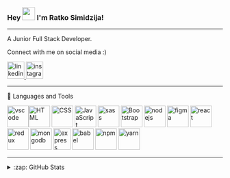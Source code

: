 ### Hey <img src="https://raw.githubusercontent.com/MartinHeinz/MartinHeinz/master/wave.gif" width="30px"> I'm Ratko Simidzija!

---

A Junior Full Stack Developer.

Connect with me on social media :)

[<img src="https://simpleicons.org/icons/linkedin.svg" alt="linkedin" width="40" height="40"/>
](https://linkedin.com/in/ratkosimidzija)
[<img src="https://simpleicons.org/icons/instagram.svg" alt="instagram" width="40" height="40"/>
](https://www.instagram.com/sira08_/)



---

🧰 Languages and Tools


<img src="https://cdn.jsdelivr.net/gh/devicons/devicon/icons/vscode/vscode-original.svg" alt="vscode" width="50" height="50"/><img src="https://cdn.jsdelivr.net/gh/devicons/devicon/icons/html5/html5-original.svg" alt="HTML" width="50" height="50"/>
<img src="https://cdn.jsdelivr.net/gh/devicons/devicon/icons/css3/css3-original.svg" alt="CSS" width="50" height="50"/>
<img src="https://cdn.jsdelivr.net/gh/devicons/devicon/icons/javascript/javascript-original.svg" alt="JavaScript" width="50" height="50"/>
<img src="https://cdn.jsdelivr.net/gh/devicons/devicon/icons/sass/sass-original.svg" alt="sass" width="50" height="50"/>
<img src="https://cdn.jsdelivr.net/gh/devicons/devicon/icons/bootstrap/bootstrap-plain.svg" alt="Bootstrap" width="50" height="50"/>
<img src="https://cdn.jsdelivr.net/gh/devicons/devicon/icons/nodejs/nodejs-original.svg" alt="nodejs" width="50" height="50"/>
<img src="https://cdn.jsdelivr.net/gh/devicons/devicon/icons/figma/figma-original.svg" alt="figma" width="50" height="50"/>
<img src="https://cdn.jsdelivr.net/gh/devicons/devicon/icons/react/react-original.svg" alt="react" width="50" height="50"/>
<img src="https://cdn.jsdelivr.net/gh/devicons/devicon/icons/redux/redux-original.svg" alt="redux" width="50" height="50"/>
<img src="https://cdn.jsdelivr.net/gh/devicons/devicon/icons/mongodb/mongodb-plain-wordmark.svg" alt="mongodb" width="50" height="50"/>
<img src="https://simpleicons.org/icons/express.svg" alt="express" width="40" height="50"/>
<img src="https://cdn.jsdelivr.net/gh/devicons/devicon/icons/babel/babel-original.svg" alt="babel" width="50" height="50"/>
<img src="https://cdn.jsdelivr.net/gh/devicons/devicon/icons/npm/npm-original-wordmark.svg" alt="npm" width="50" height="50"/>
<img src="https://cdn.jsdelivr.net/gh/devicons/devicon/icons/yarn/yarn-original-wordmark.svg" alt="yarn" width="50" height="50"/>




---

<details>
  <summary>:zap: GitHub Stats</summary>

  <img align="left" alt="Ratko's GitHub Stats" src="https://github-readme-stats-pi-topaz-17.vercel.app/api?username=ratko-sim&show_icons=true&theme=radical"/>

</details>






